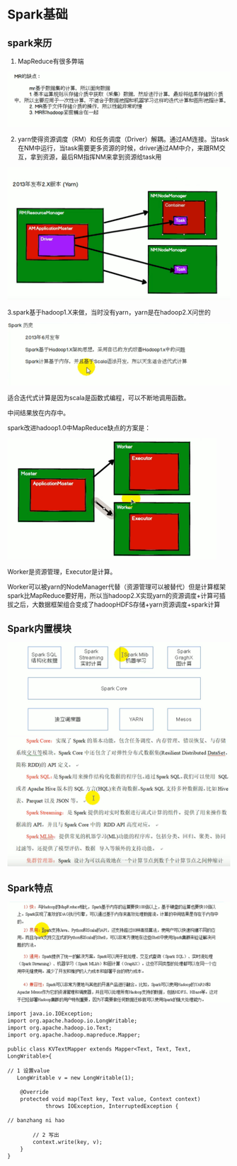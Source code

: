

# Spark基础

## spark来历



1. MapReduce有很多弊端

<img src="pictures/Spark/image-20200501160954365.png" alt="image-20200501160954365" style="zoom:50%;" />

2. yarn使得资源调度（RM）和任务调度（Driver）解耦。通过AM连接。当task在NM中运行，当task需要更多资源的时候，driver通过AM中介，来跟RM交互，拿到资源，最后RM指挥NM来拿到资源给task用



<img src="pictures/Spark/image-20200501161217154.png" alt="image-20200501161217154" style="zoom:50%;" />



3.spark基于hadoop1.X来做，当时没有yarn，yarn是在hadoop2.X问世的

<img src="pictures/Spark/image-20200501161607095.png" alt="image-20200501161607095" style="zoom:50%;" />

适合迭代式计算是因为scala是函数式编程，可以不断地调用函数。

中间结果放在内存中。

spark改进hadoop1.0中MapReduce缺点的方案是：

<img src="pictures/Spark/image-20200501162224196.png" alt="image-20200501162224196" style="zoom:50%;" />

Worker是资源管理，Executor是计算。

Worker可以被yarn的NodeManager代替（资源管理可以被替代）但是计算框架spark比MapReduce要好用，所以当hadoop2.X实现yarn的资源调度+计算可插拔之后，大数据框架组合变成了hadoopHDFS存储+yarn资源调度+spark计算



## Spark内置模块

<img src="pictures/Spark/image-20200501163222694.png" alt="image-20200501163222694" style="zoom:50%;" />

<img src="pictures/Spark/image-20200501163245570.png" alt="image-20200501163245570" style="zoom:50%;" />



## Spark特点

<img src="pictures/Spark/image-20200501163444432.png" alt="image-20200501163444432" style="zoom:50%;" />







```
import java.io.IOException;
import org.apache.hadoop.io.LongWritable;
import org.apache.hadoop.io.Text;
import org.apache.hadoop.mapreduce.Mapper;

public class KVTextMapper extends Mapper<Text, Text, Text, LongWritable>{
	
// 1 设置value
   LongWritable v = new LongWritable(1);  
    
	@Override
	protected void map(Text key, Text value, Context context)
			throws IOException, InterruptedException {

// banzhang ni hao
        
        // 2 写出
        context.write(key, v);  
	}
}

```




























